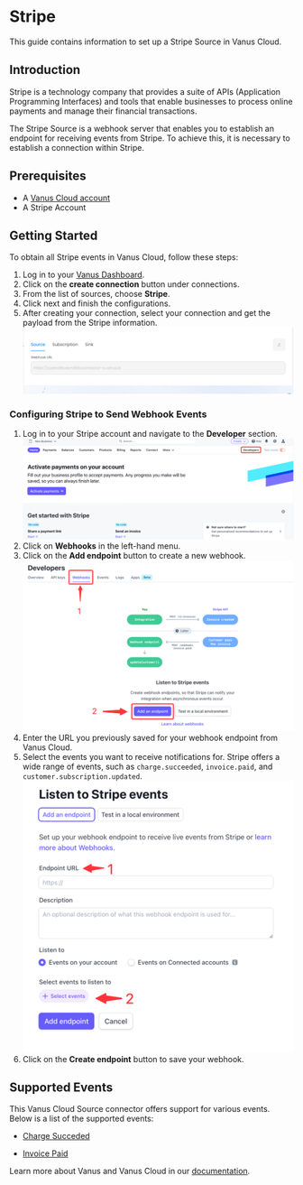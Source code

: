 # Stripe

This guide contains information to set up a Stripe Source in Vanus Cloud.

## Introduction

Stripe is a technology company that provides a suite of APIs (Application Programming Interfaces) and tools that enable businesses to process online payments and manage their financial transactions.

The Stripe Source is a webhook server that enables you to establish an endpoint for receiving events from Stripe. To achieve this, it is necessary to establish a connection within Stripe.


## Prerequisites

- A [Vanus Cloud account](https://cloud.vanus.ai)
- A Stripe Account

## Getting Started

To obtain all Stripe events in Vanus Cloud, follow these steps:

1. Log in to your [Vanus Dashboard](https://cloud.vanus.ai/dashboard).
2. Click on the **create connection** button under connections.
3. From the list of sources, choose **Stripe**.
4. Click next and finish the configurations.
5. After creating your connection, select your connection and get the payload from the Stripe information.
   ![](images/stripe.png)

### Configuring Stripe to Send Webhook Events

1. Log in to your Stripe account and navigate to the **Developer** section.
![img.png](images/img.png)
2. Click on **Webhooks** in the left-hand menu.
3. Click on the **Add endpoint** button to create a new webhook.
![img_2.png](images/img_2.png)
4. Enter the URL you previously saved for your webhook endpoint from Vanus Cloud.
5. Select the events you want to receive notifications for. Stripe offers a wide range of events, such as `charge.succeeded`, `invoice.paid`, and `customer.subscription.updated`.
![img_3.png](images/img_3.png)
6. Click on the **Create endpoint** button to save your webhook.

## Supported Events
This Vanus Cloud Source connector offers support for various events. Below is a list of the supported events:

- [Charge Succeded](events.md#charge-succeded)

- [Invoice Paid](events.md#invoice-paid)



Learn more about Vanus and Vanus Cloud in our [documentation](https://docs.vanus.ai).
